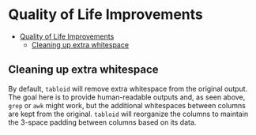# Quality of Life Improvements

- [Quality of Life Improvements](#quality-of-life-improvements)
  - [Cleaning up extra whitespace](#cleaning-up-extra-whitespace)

## Cleaning up extra whitespace

By default, `tabloid` will remove extra whitespace from the original output. The goal here is to provide human-readable outputs and, as seen above, `grep` or `awk` might work, but the additional whitespaces between columns are kept from the original. `tabloid` will reorganize the columns to maintain the 3-space padding between columns based on its data.

